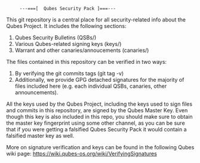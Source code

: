 


		 ---===[  Qubes Security Pack ]===---


This git repository is a central place for all security-related info
about the Qubes Project. It includes the following sections:

1. Qubes Security Bulletins (QSBs/)
2. Various Qubes-related signing keys (keys/)
3. Warrant and other canaries/annoucements (canaries/)

The files contained in this repository can be verified in two ways:
1. By verifying the git commits tags (git tag -v)
2. Additionally, we provide GPG detached signatures for the majority
of files included here (e.g. each individual QSBs, canaries, other
announcements).

All the keys used by the Qubes Project, including the keys used to
sign files and commits in this repository, are signed by the Qubes Master
Key. Even though this key is also included in this repo, you should
make sure to obtain the master key fingerprint using some other
channel, as you can be sure that if you were getting a falsified Qubes
Security Pack it would contain a falsified master key as well.

More on signature verification and keys can be found in the following
Qubes wiki page:
https://wiki.qubes-os.org/wiki/VerifyingSignatures


